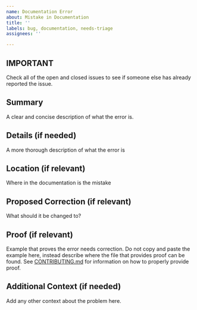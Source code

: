 ```yaml
---
name: Documentation Error
about: Mistake in Documentation
title: ''
labels: bug, documentation, needs-triage
assignees: ''

---
```


## **IMPORTANT**
Check all of the open and closed issues to see if someone else has already reported the issue.

## Summary
A clear and concise description of what the error is.

## Details (if needed)
A more thorough description of what the error is

## Location (if relevant)
Where in the documentation is the mistake

## Proposed Correction (if relevant)
What should it be changed to?

## Proof (if relevant)
Example that proves the error needs correction. Do not copy and paste the example here, instead describe where the
file that provides proof can be found. See [CONTRIBUTING.md](../../CONTRIBUTING.md) for information on how to properly
provide proof.

## Additional Context (if needed)
Add any other context about the problem here.

